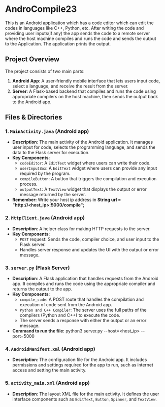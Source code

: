 # AndroCompile23

This is an Android application which has a code editor which can edit the codes in languages like C++, Python, etc. After writing the code and providing user inputs(if any) the app sends the code to a remote server where the host machine compiles and runs the code and sends the output to the Application. The application prints the output.

## **Project Overview**
The project consists of two main parts:
1. **Android App**: A user-friendly mobile interface that lets users input code, select a language, and receive the result from the server.
2. **Server**: A Flask-based backend that compiles and runs the code using appropriate compilers on the host machine, then sends the output back to the Android app.

## **Files & Directories**

### 1. **`MainActivity.java`** (Android app)
   - **Description**: The main activity of the Android application. It manages user input for code, selects the programming language, and sends the data to the Flask server for execution.
   - **Key Components**:
     - `codeEditor`: A `EditText` widget where users can write their code.
     - `userInputBox`: A `EditText` widget where users can provide any input required by the program.
     - `compileButton`: A button that triggers the compilation and execution process.
     - `outputText`: A `TextView` widget that displays the output or error message returned by the server.
   - **Remember:** Write your host ip address in **String url = "http://<host_ip>:5000/compile";**

### 2. **`HttpClient.java`** (Android app)
   - **Description**: A helper class for making HTTP requests to the server.
   - **Key Components**:
     - `POST` request: Sends the code, compiler choice, and user input to the Flask server.
     - Handles server response and updates the UI with the output or error message.

### 3. **`server.py`** (Flask Server)
   - **Description**: A Flask application that handles requests from the Android app. It compiles and runs the code using the appropriate compiler and returns the output to the app.
   - **Key Components**:
     - `compile_code`: A POST route that handles the compilation and execution of code sent from the Android app.
     - `Python and C++ Compiler`: The server uses the full paths of the compilers (Python and C++) to execute the code.
     - The server sends a response with either the output or an error message.
   - **Command to run the file:** python3 server.py --host=<host_ip> --port=5000

### 4. **`AndroidManifest.xml`** (Android app)
   - **Description**: The configuration file for the Android app. It includes permissions and settings required for the app to run, such as internet access and setting the main activity.
   
### 5. **`activity_main.xml`** (Android app)
   - **Description**: The layout XML file for the main activity. It defines the user interface components such as `EditText`, `Button`, `Spinner`, and `TextView`.




